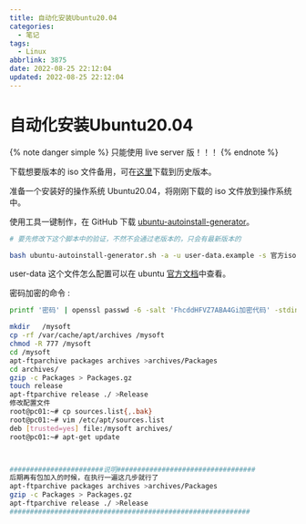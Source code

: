 ```yaml
---
title: 自动化安装Ubuntu20.04
categories:
  - 笔记
tags:
  - Linux
abbrlink: 3875
date: 2022-08-25 22:12:04
updated: 2022-08-25 22:12:04
---
```


# 自动化安装Ubuntu20.04

{% note danger simple %}
只能使用 live server 版！！！
{% endnote %}

下载想要版本的 iso 文件备用，可在[这里](https://old-releases.ubuntu.com/releases/)下载到历史版本。

准备一个安装好的操作系统 Ubuntu20.04，将刚刚下载的 iso 文件放到操作系统中。

使用工具一键制作，在 GitHub 下载 [ubuntu-autoinstall-generator](https://github.com/covertsh/ubuntu-autoinstall-generator)。

```bash
# 要先修改下这个脚本中的验证，不然不会通过老版本的，只会有最新版本的

bash ubuntu-autoinstall-generator.sh -a -u user-data.example -s 官方iso文件 -d ubuntu-autoinstall.iso
```

user-data 这个文件怎么配置可以在 ubuntu [官方文档](https://ubuntu.com/server/docs/install/autoinstall-reference)中查看。

密码加密的命令 :

```bash
printf '密码' | openssl passwd -6 -salt 'FhcddHFVZ7ABA4Gi加密代码' -stdin
```

```bash
mkdir   /mysoft
cp -rf /var/cache/apt/archives /mysoft
chmod -R 777 /mysoft
cd /mysoft
apt-ftparchive packages archives >archives/Packages
cd archives/
gzip -c Packages > Packages.gz
touch release
apt-ftparchive release ./ >Release
修改配置文件
root@pc01:~# cp sources.list{,.bak}
root@pc01:~# vim /etc/apt/sources.list
deb [trusted=yes] file:/mysoft archives/ 
root@pc01:~# apt-get update



#######################说明##################################
后期再有包加入的时候，在执行一遍这几步就行了
apt-ftparchive packages archives >archives/Packages
gzip -c Packages > Packages.gz
apt-ftparchive release ./ >Release
###########################################################
```
